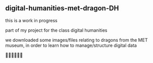 ## digital-humanities-met-dragon-DH
<p> this is a work in progress <p/>
<p> part of my project for the class digital humanities <p/>
<p> we downloaded some images/files relating to dragons from the MET museum, in order to learn how to manage/structure digital data <p/>
🐲🐲🐲🐲🐲🐲
